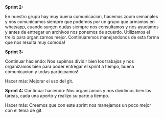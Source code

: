 **Sprint 2:**

En nuestro grupo hay muy buena comunicacion, hacemos zoom semanales y nos comunicamos siempre que podemos por un grupo que armamos en whatsapp, cuando surgen dudas
siempre nos consultamos y nos ayudamos y antes de entregar un archivos nos ponemos de acuerdo. Utilizamos el trello para organizarnos mejor.
Continuaremos manejandonos de esta forma que nos resulta muy comoda!

**Sprint 3:**

Continuar haciendo:
Nos supimos dividir bien los trabajos y nos organizamos bien para poder entregar el sprint a tiempo, buena comunicacion y todas participamos!

Hacer más:
Mejorar el uso del git.

**Sprint 4:**
Continuar haciendo:
Nos organizamos y nos dividimos bien las tareas, cada una aporto y realizo su parte a tiempo.

Hacer más:
Creemos que con este sprint nos manejamos un poco mejor con el tema de git.


